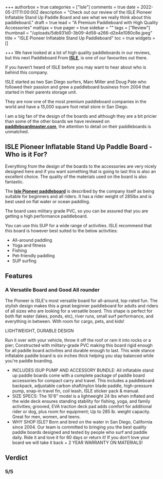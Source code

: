 +++
authorbox = true
categories = ["Isle"]
comments = true
date = 2022-05-21T11:00:00Z
description = "Check out our review of the ISLE Pioneer Inflatable Stand Up Paddle Board and see what we really think about this paddleboard."
draft = true
lead = "A Premium Paddleboard with High Quality Accessories"
mathjax = true
pager = true
sidebar = ""
tags = ["Review"]
thumbnail = "/uploads/5db931d0-3b09-4d58-a266-d2e4e1080c8e.jpeg"
title = "ISLE Pioneer Inflatable Stand Up Paddleboard"
toc = true
widgets = []

+++
We have looked at a lot of high quality paddleboards in our reviews, but this next Paddleboard From [**ISLE**](/categories/isle/), is one of our favourites out there.

If you haven’t heard of ISLE before you may want to hear about who is behind this company.

ISLE started as two San Diego surfers, Marc Miller and Doug Pate who followed their passion and grew a paddleboard business from 2004 that started in their parents storage unit.

They are now one of the most premium paddleboard companies in the world and have a 15,000 square foot retail store in San Diego.

I am a big fan of the design of the boards and although they are a bit pricier than some of the other boards we have reviewed on [**paddleboardmaster.com**](/), the attention to detail on their paddleboards is unmatched.

## ISLE Pioneer Inflatable Stand Up Paddle Board - Who is it For?

Everything from the design of the boards to the accessories are very nicely designed here and if you want something that is going to last this is also an excellent choice.  The quality of the materials used on the board is also fantastic.

The [**Isle Pioneer paddleboard**](#) is described by the company itself as being suitable for beginners and all riders.  It has a rider weight of 285lbs and is best used on flat water or ocean paddling.

The board uses military grade PVC, so you can be assured that you are getting a high performance paddleboard.

You can use this SUP for a wide range of activities.  ISLE recommend that this board is however best suited to the below activities:

* All-around paddling
* Yoga and fitness
* Fishing
* Pet-friendly paddling
* SUP surfing

## Features

### A Versatile Board and Good All rounder

The Pioneer is ISLE's most versatile board for all-around, top-rated fun. The stylish design makes this a great beginner paddleboard for adults and riders of all sizes who are looking for a versatile board. This shape is perfect for both flat water (lakes, ponds, etc), river runs, small surf performance, and everything in between. With room for cargo, pets, and kids!

LIGHTWEIGHT, DURABLE DESIGN

Run it over with your vehicle, throw it off the roof or ram it into rocks or a pier; Constructed with military-grade PVC making this board rigid enough for all paddle board activities and durable enough to last. This wide stance inflatable paddle board is six inches thick helping you stay balanced while you're paddle boarding.

* INCLUDES iSUP PUMP AND ACCESSORY BUNDLE: All inflatable stand up paddle boards come with a complete package of paddle board accessories for compact carry and travel. This includes a paddleboard backpack, adjustable carbon shaft/nylon blade paddle, high-pressure pump, snap-in travel fin, coil leash, ISLE sticker pack & manual.
* SIZE SPECS: The 10'6" model is a lightweight 24 lbs when inflated and the wide deck ensures standing stability for fishing, yoga, and family activities; grooved, EVA traction deck pad adds comfort for additional rider or dog, plus room for equipment; Up to 285 lb. weight capacity. Great for men, women, and teens.
* WHY SHOP ISLE? Born and bred on the water in San Diego, California since 2004. Our team is committed to bringing you the best quality paddle boards designed and tested by people who surf and paddle daily. Ride it and love it for 60 days or return it! If you don’t love your board we will take it back + 2 YEAR WARRANTY ON MATERIALS!

## Verdict

### 5/5
